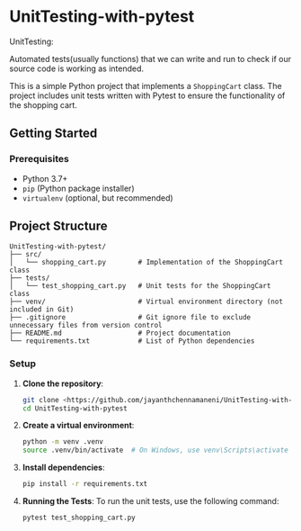# UnitTesting-with-pytest

UnitTesting:

Automated tests(usually functions) that we can write and run to check if our source code is working as intended.

This is a simple Python project that implements a `ShoppingCart` class. The project includes unit tests written with Pytest to ensure the functionality of the shopping cart.


## Getting Started

### Prerequisites

- Python 3.7+
- `pip` (Python package installer)
- `virtualenv` (optional, but recommended)

## Project Structure

    UnitTesting-with-pytest/
    ├── src/
    │   └── shopping_cart.py        # Implementation of the ShoppingCart class
    ├── tests/
    │   └── test_shopping_cart.py   # Unit tests for the ShoppingCart class
    ├── venv/                       # Virtual environment directory (not included in Git)
    ├── .gitignore                  # Git ignore file to exclude unnecessary files from version control
    ├── README.md                   # Project documentation
    └── requirements.txt            # List of Python dependencies


### Setup

1. **Clone the repository**:

   ```bash
   git clone <https://github.com/jayanthchennamaneni/UnitTesting-with-pytest.git>
   cd UnitTesting-with-pytest
   ```

2. **Create a virtual environment**:

    ```bash
    python -m venv .venv
    source .venv/bin/activate  # On Windows, use venv\Scripts\activate
    ```

3. **Install dependencies**:

    ```bash
    pip install -r requirements.txt
    ```

4. **Running the Tests**:
To run the unit tests, use the following command:

    ```bash
    pytest test_shopping_cart.py
    ```
